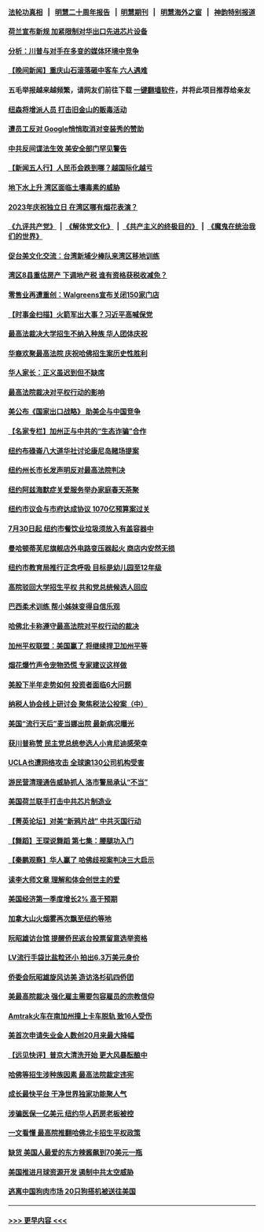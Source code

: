 #### [法轮功真相](https://github.com/gfw-breaker/truth/blob/master/README.md?t=0) &nbsp;&nbsp;|&nbsp;&nbsp; [明慧二十周年报告](https://github.com/gfw-breaker/mh-reports/blob/master/README.md?t=0) &nbsp;&nbsp;|&nbsp;&nbsp;[明慧期刊](https://github.com/gfw-breaker/mh-qikan) &nbsp;&nbsp;|&nbsp;&nbsp; [明慧海外之窗](https://github.com/gfw-breaker/mh-news/blob/master/README.md?t=0) &nbsp;&nbsp;|&nbsp;&nbsp; [神韵特别报道](https://github.com/gfw-breaker/mh-news/blob/master/shenyun.md?t=0)
#### [荷兰宣布新规 加紧限制对华出口先进芯片设备](../pages/nsc412/n14025681.md?t=06302143) 
#### [分析：川普与对手在多变的媒体环境中竞争](../pages/nsc412/n14025250.md?t=06302143) 
#### [【晚间新闻】重庆山石滚落砸中客车 六人遇难](../pages/nsc412/n14025587.md?t=06302143) 
#### 五毛举报越来越频繁，请网友们前往下载 [一键翻墙软件](https://github.com/gfw-breaker/ssr-accounts)，并将此项目推荐给亲友
#### [纽森将增派人员 打击旧金山的贩毒活动](../pages/nsc412/n14025513.md?t=06302143) 
#### [遭员工反对 Google悄悄取消对变装秀的赞助](../pages/nsc412/n14025511.md?t=06302143) 
#### [中共反间谍法生效 美安全部门罕见警告](../pages/nsc412/n14025385.md?t=06302143) 
#### [【新闻五人行】人民币会跌到哪？越国际化越亏](../pages/nsc412/n14025270.md?t=06302143) 
#### [地下水上升 湾区面临土壤毒素的威胁](../pages/nsc412/n14025493.md?t=06302143) 
#### [2023年庆祝独立日 在湾区哪有烟花表演？](../pages/nsc412/n14025490.md?t=06302143) 
#### [《九评共产党》](https://github.com/begood0513/9ping.md/blob/master/README.md) &nbsp;|&nbsp; [《解体党文化》](../../../../jtdwh.md/blob/master/README.md)  &nbsp;|&nbsp; [《共产主义的终极目的》](../../../../gczydzjmd.md/blob/master/README.md) &nbsp;|&nbsp; [《魔鬼在统治我们的世界》](../../../../mgztzwmdsj.md/blob/master/README.md) 
#### [促台美文化交流：台湾新埔少棒队来湾区移地训练](../pages/nsc412/n14025489.md?t=06302143) 
#### [湾区8县重估房产 下调地产税 谁有资格获税收减免？](../pages/nsc412/n14025461.md?t=06302143) 
#### [零售业再遭重创：Walgreens宣布关闭150家门店](../pages/nsc412/n14025467.md?t=06302143) 
#### [【时事金扫描】火箭军出大事？习近平高喊保党](../pages/nsc412/n14025388.md?t=06302143) 
#### [最高法裁决大学招生不纳入种族 华人团体庆祝](../pages/nsc412/n14025421.md?t=06302143) 
#### [华裔欢聚最高法院 庆祝哈佛招生案历史性胜利](../pages/nsc412/n14025423.md?t=06302143) 
#### [华人家长：正义虽迟到但不缺席](../pages/nsc412/n14025439.md?t=06302143) 
#### [最高法院裁决对平权行动的影响](../pages/nsc412/n14025437.md?t=06302143) 
#### [美公布《国家出口战略》 助美企与中国竞争](../pages/nsc412/n14025278.md?t=06302143) 
#### [【名家专栏】加州正与中共的“生态诈骗”合作](../pages/nsc412/n14022359.md?t=06302143) 
#### [纽约布碌崙八大道华社讨论康尼岛赌场提案](../pages/nsc412/n14025389.md?t=06302143) 
#### [纽约州长市长发声明反对最高法院判决](../pages/nsc412/n14025433.md?t=06302143) 
#### [纽约阿兹海默症关爱服务举办家庭春天茶聚](../pages/nsc412/n14025393.md?t=06302143) 
#### [纽约市议会与市府达成协议 1070亿预算案过关](../pages/nsc412/n14025395.md?t=06302143) 
#### [7月30日起 纽约市餐饮业垃圾须放入有盖容器中](../pages/nsc412/n14025397.md?t=06302143) 
#### [曼哈顿蒂芙尼旗舰店外电路变压器起火 商店内安然无损](../pages/nsc412/n14025399.md?t=06302143) 
#### [纽约市教育局推行正念呼吸 目标是幼儿园至12年级](../pages/nsc412/n14025435.md?t=06302143) 
#### [高院驳回大学招生平权 共和党总统候选人回应](../pages/nsc412/n14025156.md?t=06302143) 
#### [巴西柔术训练 帮小姊妹变得自信乐观](../pages/nsc412/n14025367.md?t=06302143) 
#### [哈佛北卡称遵守最高法院对平权行动的裁决](../pages/nsc412/n14025297.md?t=06302143) 
#### [加州平权联盟：美国赢了 将继续捍卫加州平等](../pages/nsc412/n14025356.md?t=06302143) 
#### [烟花爆竹声令宠物恐慌 专家建议这样做](../pages/nsc412/n14025339.md?t=06302143) 
#### [美股下半年走势如何 投资者面临6大问题](../pages/nsc412/n14025251.md?t=06302143) 
#### [纳税人协会线上研讨会 聚焦税法公投案（中）](../pages/nsc412/n14025318.md?t=06302143) 
#### [美国“流行天后”麦当娜出院 最新病况曝光](../pages/nsc412/n14025168.md?t=06302143) 
#### [获川普称赞 民主党总统参选人小肯尼迪感荣幸](../pages/nsc412/n14025023.md?t=06302143) 
#### [UCLA也遭网络攻击 全球逾130公司机构受害](../pages/nsc412/n14025307.md?t=06302143) 
#### [游民营清理通告威胁抓人 洛市警局承认“不当”](../pages/nsc412/n14025258.md?t=06302143) 
#### [美国荷兰联手打击中共芯片制造业](../pages/nsc412/n14025247.md?t=06302143) 
#### [【菁英论坛】对美“新鸦片战” 中共灭国行动](../pages/nsc412/n14025266.md?t=06302143) 
#### [【舞蹈】王琛说舞蹈 第七集：腰腿功入门](../pages/nsc412/n14025043.md?t=06302143) 
#### [【秦鹏观察】华人赢了 哈佛歧视案判决三大启示](../pages/nsc412/n14025233.md?t=06302143) 
#### [读李大师文章 理解和体会创世主的爱](../pages/nsc412/n14024375.md?t=06302143) 
#### [美国经济第一季度增长2% 高于预期](../pages/nsc412/n14025245.md?t=06302143) 
#### [加拿大山火烟雾再次飘至纽约等地](../pages/nsc412/n14025175.md?t=06302143) 
#### [阮昭雄访台馆 提醒侨民返台投票留意选举资格](../pages/nsc412/n14025244.md?t=06302143) 
#### [LV流行手袋比盐粒还小 拍出6.3万美元身价](../pages/nsc412/n14025129.md?t=06302143) 
#### [侨委会阮昭雄旋风访美 造访洛杉矶四侨团](../pages/nsc412/n14025230.md?t=06302143) 
#### [美最高院裁决 强化雇主需要包容雇员的宗教信仰](../pages/nsc412/n14025113.md?t=06302143) 
#### [Amtrak火车在南加州撞上卡车脱轨 致16人受伤](../pages/nsc412/n14025159.md?t=06302143) 
#### [美首次申请失业金人数创20月来最大降幅](../pages/nsc412/n14025042.md?t=06302143) 
#### [【远见快评】普京大清洗开始 更大风暴酝酿中](../pages/nsc412/n14025028.md?t=06302143) 
#### [哈佛等招生涉种族因素 最高法院裁定违宪](../pages/nsc412/n14025044.md?t=06302143) 
#### [成长最快平台 干净世界独家功能聚人气](../pages/nsc412/n14024615.md?t=06302143) 
#### [涉骗医保一亿美元 纽约华人药房老板被控](../pages/nsc412/n14024616.md?t=06302143) 
#### [一文看懂 最高院推翻哈佛北卡招生平权政策](../pages/nsc412/n14025099.md?t=06302143) 
#### [缺货 美国人最爱的东方辣酱飙到70美元一瓶](../pages/nsc412/n14025070.md?t=06302143) 
#### [美国推进月球资源开发 遏制中共太空威胁](../pages/nsc412/n14024993.md?t=06302143) 
#### [逃离中国狗肉市场 20只狗搭机被送往美国](../pages/nsc412/n14024399.md?t=06302143) 

----
#### [ >>> 更早内容 <<< ](../indexes/nsc412-earlier.md)
